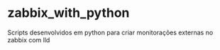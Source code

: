 # zabbix_with_python
Scripts desenvolvidos em python para criar monitorações externas no zabbix com lld
